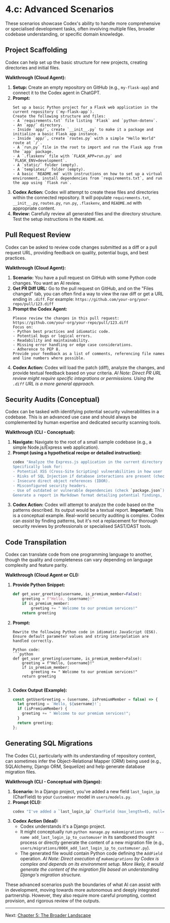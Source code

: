 # 4.c: Advanced Scenarios

These scenarios showcase Codex's ability to handle more comprehensive or specialised development tasks, often involving multiple files, broader codebase understanding, or specific domain knowledge.

## Project Scaffolding

Codex can help set up the basic structure for new projects, creating directories and initial files.

**Walkthrough (Cloud Agent):**

1.  **Setup:** Create an empty repository on GitHub (e.g., `my-flask-app`) and connect it to the Codex agent in ChatGPT.
2.  **Prompt:**
    ```
    Set up a basic Python project for a Flask web application in the current repository (`my-flask-app`).
    Create the following structure and files:
    - A `requirements.txt` file listing `Flask` and `python-dotenv`.
    - An `app/` directory.
    - Inside `app/`, create `__init__.py` to make it a package and initialize a basic Flask app instance.
    - Inside `app/`, create `routes.py` with a simple "Hello World" route at `/`.
    - A `run.py` file in the root to import and run the Flask app from the `app` package.
    - A `.flaskenv` file with `FLASK_APP=run.py` and `FLASK_ENV=development`.
    - A `static/` folder (empty).
    - A `templates/` folder (empty).
    - A basic `README.md` with instructions on how to set up a virtual environment, install dependencies from `requirements.txt`, and run the app using `flask run`.
    ```
3.  **Codex Action:** Codex will attempt to create these files and directories within the connected repository. It will populate `requirements.txt`, `__init__.py`, `routes.py`, `run.py`, `.flaskenv`, and `README.md` with appropriate content.
4.  **Review:** Carefully review all generated files and the directory structure. Test the setup instructions in the `README.md`.

## Pull Request Review

Codex can be asked to review code changes submitted as a diff or a pull request URL, providing feedback on quality, potential bugs, and best practices.

**Walkthrough (Cloud Agent):**

1.  **Scenario:** You have a pull request on GitHub with some Python code changes. You want an AI review.
2.  **Get PR Diff URL:** Go to the pull request on GitHub, and on the "Files changed" tab, you can often find a way to view the raw diff or get a URL ending in `.diff`. For example: `https://github.com/your-org/your-repo/pull/123.diff`
3.  **Prompt the Codex Agent:**
    ```
    Please review the changes in this pull request: https://github.com/your-org/your-repo/pull/123.diff
    Focus on:
    - Python best practices and idiomatic code.
    - Potential bugs or logical errors.
    - Readability and maintainability.
    - Missing error handling or edge case considerations.
    - Adherence to PEP 8.
    Provide your feedback as a list of comments, referencing file names and line numbers where possible.
    ```
4.  **Codex Action:** Codex will load the patch (diff), analyze the changes, and provide textual feedback based on your criteria.
    *AI Note: Direct PR URL review might require specific integrations or permissions. Using the `.diff` URL is a more general approach.*

## Security Audits (Conceptual)

Codex can be tasked with identifying potential security vulnerabilities in a codebase. This is an advanced use case and should always be complemented by human expertise and dedicated security scanning tools.

**Walkthrough (CLI - Conceptual):**

1.  **Navigate:** Navigate to the root of a small sample codebase (e.g., a simple Node.js/Express web application).
2.  **Prompt (using a hypothetical recipe or detailed instruction):**
    ```bash
    codex "Analyze the Express.js application in the current directory for common web security vulnerabilities.
    Specifically look for:
    - Potential XSS (Cross-Site Scripting) vulnerabilities in how user input is handled in routes and templates.
    - Risks of SQL Injection if database interactions are present (check for parameterized queries).
    - Insecure direct object references (IDOR).
    - Misconfigured security headers.
    - Use of outdated or vulnerable dependencies (check `package.json`).
    Generate a report in Markdown format detailing potential findings, their locations (file and line), severity (High/Medium/Low), and suggested remediations." --model gpt-4.1
    ```
3.  **Codex Action:** Codex will attempt to analyze the code based on the patterns described. Its output would be a textual report.
    **Important:** This is a conceptual example. Real-world security auditing is complex. Codex can *assist* by finding patterns, but it's not a replacement for thorough security reviews by professionals or specialised SAST/DAST tools.

## Code Transpilation

Codex can translate code from one programming language to another, though the quality and completeness can vary depending on language complexity and feature parity.

**Walkthrough (Cloud Agent or CLI):**

1.  **Provide Python Snippet:**
    ```python
    def get_user_greeting(username, is_premium_member=False):
        greeting = f"Hello, {username}!"
        if is_premium_member:
            greeting += " Welcome to our premium services!"
        return greeting
    ```
2.  **Prompt:**
    ```
    Rewrite the following Python code in idiomatic JavaScript (ES6). Ensure default parameter values and string interpolation are handled correctly.

    Python code:
    ```python
    def get_user_greeting(username, is_premium_member=False):
        greeting = f"Hello, {username}!"
        if is_premium_member:
            greeting += " Welcome to our premium services!"
        return greeting
    ```
    ```
3.  **Codex Output (Example):**
    ```javascript
    const getUserGreeting = (username, isPremiumMember = false) => {
      let greeting = `Hello, ${username}!`;
      if (isPremiumMember) {
        greeting += " Welcome to our premium services!";
      }
      return greeting;
    };
    ```

## Generating SQL Migrations

The Codex CLI, particularly with its understanding of repository context, can sometimes infer the Object-Relational Mapper (ORM) being used (e.g., SQLAlchemy, Django ORM, Sequelize) and help generate database migration files.

**Walkthrough (CLI - Conceptual with Django):**

1.  **Scenario:** In a Django project, you've added a new field `last_login_ip` (CharField) to your `CustomUser` model in `users/models.py`.
2.  **Prompt (CLI):**
    ```bash
    codex "I've added a `last_login_ip` CharField (max_length=45, null=True, blank=True) to the `CustomUser` model in the `users` app of my Django project. Generate the necessary Django migration files for this change. Name the migration `add_last_login_ip_to_customuser`."
    ```
3.  **Codex Action (Ideal):**
    *   Codex understands it's a Django project.
    *   It might conceptually run `python manage.py makemigrations users --name add_last_login_ip_to_customuser` in its sandboxed thought process or directly generate the content of a new migration file (e.g., `users/migrations/000X_add_last_login_ip_to_customuser.py`).
    *   The generated file would contain Python code defining the `AddField` operation.
    *AI Note: Direct execution of `makemigrations` by Codex is complex and depends on its environment setup. More likely, it would generate the *content* of the migration file based on understanding Django's migration structure.*

These advanced scenarios push the boundaries of what AI can assist with in development, moving towards more autonomous and deeply integrated partnership. However, they also require more careful prompting, context provision, and rigorous review of the outputs.

---

Next: [Chapter 5: The Broader Landscape](./05_the_broader_landscape.md)